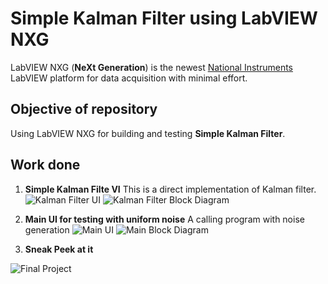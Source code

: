# Simple Kalman Filter using LabVIEW NXG
LabVIEW NXG (**NeXt Generation**) is the newest [National Instruments](http://www.ni.com/en-lb/shop/labview/labview-nxg.html) LabVIEW platform for data acquisition with minimal effort.
## Objective of repository 
Using LabVIEW NXG for building and testing **Simple Kalman Filter**.

## Work done
1. **Simple Kalman Filte VI**
This is a direct implementation of Kalman filter.
![Kalman Filter UI](http://i68.tinypic.com/wslq14.png)
![Kalman Filter Block Diagram](http://i65.tinypic.com/2ytwbwz.png)

2. **Main UI for testing with uniform noise**
A calling program with noise generation
![Main UI](http://i64.tinypic.com/25re0jn.png)
![Main Block Diagram](http://i66.tinypic.com/5eaa6a.png)

3. **Sneak Peek at it**


![Final Project](https://media.giphy.com/media/xUOrwewLIgpUB1UzKw/giphy.gif)


